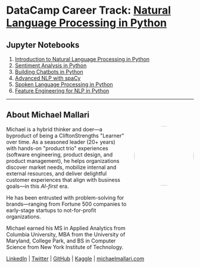 # DataCamp Career Track: <a href="https://app.datacamp.com/learn/skill-tracks/natural-language-processing-in-python" target="_blank">Natural Language Processing in Python</a>

## Jupyter Notebooks

1. [Introduction to Natural Language Processing in Python](https://gist.github.com/michaelmallari/72d1ea129dc3c2f2043ac617db16b45d)
1. [Sentiment Analysis in Python](https://gist.github.com/michaelmallari/0bb8cf832dc22718229f855116970b3e)
1. [Building Chatbots in Python](https://gist.github.com/michaelmallari/fad66dd203307343cf0cc350c3de6ec9)
1. [Advanced NLP with spaCy]()
1. [Spoken Language Processing in Python]()
1. [Feature Engineering for NLP in Python]()

---

## About Michael Mallari

<img src="https://www.michaelmallari.com/img/headshot.jpg" width="160" height="160" align="right" style="margin: 0px 0px 160px 20px; border-radius: 50%;" />

Michael is a hybrid thinker and doer—a byproduct of being a CliftonStrengths "Learner" over time. As a seasoned leader (20+ years) with hands-on "product trio" experiences (software engineering, product design, and product management), he helps organizations discover market needs, mobilize internal and external resources, and deliver delightful customer experiences that align with business goals—in this *AI-first* era.

He has been entrusted with problem-solving for brands—ranging from Fortune 500 companies to early-stage startups to not-for-profit organizations.

Michael earned his MS in Applied Analytics from Columbia University, MBA from the University of Maryland, College Park, and BS in Computer Science from New York Institute of Technology.

<a href="https://www.linkedin.com/in/mmallari" target="_blank">LinkedIn</a> | <a href="https://twitter.com/MichaelMallari" target="_blank">Twitter</a> | <a href="https://github.com/michaelmallari" target="_blank">GitHub</a> | <a href="https://www.kaggle.com/michaelmallari" target="_blank">Kaggle</a> | <a href="https://www.michaelmallari.com" target="_blank">michaelmallari.com</a>

